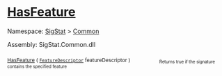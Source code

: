 # [HasFeature](./Signature-100663443.md)

Namespace: [SigStat]() > [Common](./../README.md)

Assembly: SigStat.Common.dll

<sub>[HasFeature](./Signature-100663443.md) ( [`FeatureDescriptor`](./../FeatureDescriptor.md) featureDescriptor )</sub>&nbsp; &nbsp; &nbsp; &nbsp; &nbsp; &nbsp; &nbsp; &nbsp; &nbsp;<sub><sub>Returns true if the signature contains the specified feature</sub></sub>
